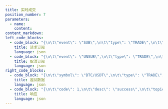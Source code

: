 ```yaml
---
title: 实时成交
position_number: 7
parameters:
  - name:
    content:
content_markdown:
left_code_blocks:
  - code_block: "{\n\t\"event\": \"SUB\",\n\t\"type\": \"TRADE\",\n\t\"symbol\": \"BTC/USDT\"\n}"
    title: 请求订阅
    language: json
  - code_block: "{\n\t\"event\": \"UNSUB\",\n\t\"type\": \"TRADE\",\n\t\"symbol\": \"BTC/USDT\"\n}"
    title: 取消订阅
    language: json
right_code_blocks:
  - code_block: "{\n\t\"symbol\": \"BTC/USDT\",\n\t\"type\": \"TRADE\",\n\t\"data\": [{\n\t\t\"size\": \"0.0003\",//数量\n\t\t\"price\": \"40711.4\",//价格\n\t\t\"side\": 1,//方向 1:买 2：卖\n\t\t\"time\": 1650352384250\n\t}],\n\t\"ts\": 1650352384312\n}"
    title: 返回数据
    language: json
  - code_block: "{\n\t\"code\": 1,\n\t\"desc\": \"success\",\n\t\"topic\": {\n\t\t\"event\": \"SUB\",\n\t\t\"type\": \"TRADE\",\n\t\t\"symbol\": \"BTC/USDT\"\n\t}\n}"
    title: 响应
    language: json
---
```


